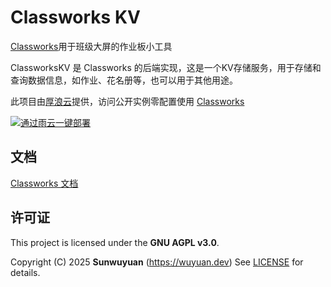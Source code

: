 # Classworks KV
[Classworks](https://cs.houlangs.com)用于班级大屏的作业板小工具


ClassworksKV 是 Classworks 的后端实现，这是一个KV存储服务，用于存储和查询数据信息，如作业、花名册等，也可以用于其他用途。


此项目由[厚浪云](https://houlangs.com)提供，访问公开实例零配置使用 [Classworks](https://cs.houlangs.com)

[![通过雨云一键部署](https://rainyun-apps.cn-nb1.rains3.com/materials/deploy-on-rainyun-cn.svg)](https://app.rainyun.com/apps/rca/store/6229/wuyuan_)

## 文档

[Classworks 文档](https://docs.wuyuan.dev)

## 许可证

This project is licensed under the **GNU AGPL v3.0**.

Copyright (C) 2025 **Sunwuyuan** (<https://wuyuan.dev>)
See [LICENSE](./LICENSE) for details.

